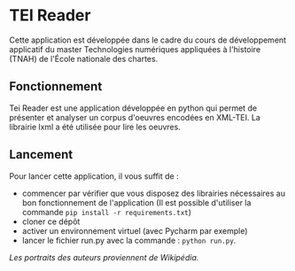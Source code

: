 # TEI Reader

Cette application est développée dans le cadre du cours de développement applicatif du master Technologies numériques appliquées à l'histoire (TNAH) de l'École nationale des chartes.

## Fonctionnement
Tei Reader est une application développée en python qui permet de présenter et analyser un corpus d'oeuvres encodées en XML-TEI.
La librairie lxml a été utilisée pour lire les oeuvres.

## Lancement
Pour lancer cette application, il vous suffit de :
* commencer par vérifier que vous disposez des librairies nécessaires au bon fonctionnement de l'application (Il est possible d'utiliser la commande `pip install -r requirements.txt`)
* cloner ce dépôt
* activer un environnement virtuel (avec Pycharm par exemple)
* lancer le fichier run.py avec la commande :  `python run.py`.

*Les portraits des auteurs proviennent de Wikipédia.*